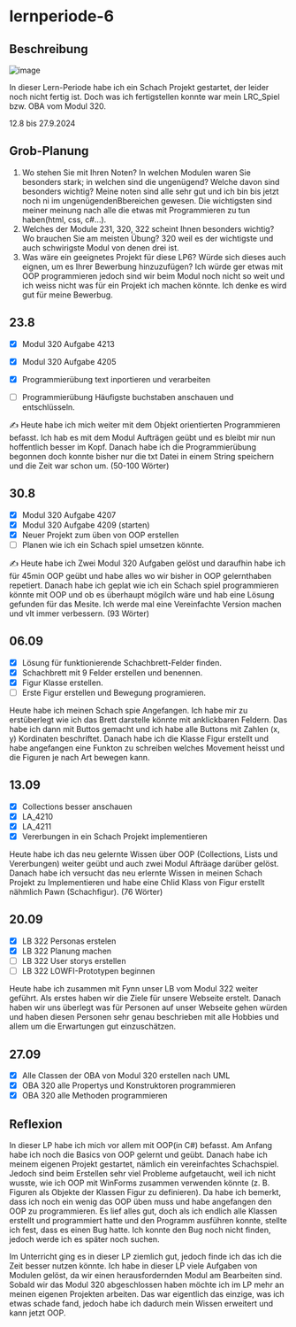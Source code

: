 # lernperiode-6

## Beschreibung

![image](https://github.com/user-attachments/assets/56862e29-7136-492b-a3d2-0b7deed1773f)

In dieser Lern-Periode habe ich ein Schach Projekt gestartet, der leider noch nicht fertig ist. Doch was ich fertigstellen konnte war mein LRC_Spiel bzw. OBA vom Modul 320.

12.8 bis 27.9.2024

## Grob-Planung

1. Wo stehen Sie mit Ihren Noten? In welchen Modulen waren Sie besonders stark; in welchen sind die ungenügend? Welche davon sind besonders wichtig?
   Meine noten sind alle sehr gut und ich bin bis jetzt noch ni im ungenügendenBbereichen gewesen. Die wichtigsten sind meiner meinung nach alle die etwas mit Programmieren zu tun haben(html, css, c#...).
3. Welches der Module 231, 320, 322 scheint Ihnen besonders wichtig? Wo brauchen Sie am meisten Übung?
   320 weil es der wichtigste und auch schwirigste Modul von denen drei ist.
4. Was wäre ein geeignetes Projekt für diese LP6? Würde sich dieses auch eignen, um es Ihrer Bewerbung hinzuzufügen?
   Ich würde ger etwas mit OOP programmieren jedoch sind wir beim Modul noch nicht so weit und ich weiss nicht was für ein Projekt ich machen könnte. Ich denke es wird gut für meine Bewerbug.

## 23.8

- [x] Modul 320 Aufgabe 4213
- [x] Modul 320 Aufgabe 4205
- [x] Programmierübung text inportieren und verarbeiten
- [ ] Programmierübung Häufigste buchstaben anschauen und entschlüsseln.


✍️ Heute habe ich mich weiter mit dem Objekt orientierten Programmieren befasst. Ich hab es mit dem Modul Aufträgen geübt und es bleibt mir nun hoffentlich besser im Kopf. Danach habe ich die Programmierübung begonnen doch konnte bisher nur die txt Datei in einem String speichern und die Zeit war schon um. (50-100 Wörter)

## 30.8

- [x] Modul 320 Aufgabe 4207
- [x] Modul 320 Aufgabe 4209 (starten)
- [x] Neuer Projekt zum üben von OOP erstellen
- [ ] Planen wie ich ein Schach spiel umsetzen könnte.

✍️ Heute habe ich Zwei Modul 320 Aufgaben gelöst  und daraufhin habe ich für 45min OOP geübt und habe alles wo wir bisher in OOP gelernthaben repetiert. Danach habe ich geplat wie ich ein Schach spiel programmieren könnte mit OOP und ob es überhaupt mögilch wäre und hab eine Lösung gefunden für das Mesite. Ich werde mal eine Vereinfachte Version machen und vlt immer verbessern. (93 Wörter)

## 06.09

- [x] Lösung für funktionierende Schachbrett-Felder finden.
- [x] Schachbrett mit 9 Felder erstellen und benennen.
- [x] Figur Klasse erstellen.
- [ ] Erste Figur erstellen und Bewegung programieren.

Heute habe ich meinen Schach spie Angefangen. Ich habe mir zu erstüberlegt wie ich das Brett darstelle könnte mit anklickbaren Feldern. Das habe ich dann mit Buttos gemacht und ich habe alle Buttons mit Zahlen (x, y) Kordinaten beschriftet. Danach habe ich die Klasse Figur erstellt und habe angefangen eine Funkton zu schreiben welches Movement heisst und die Figuren je nach Art bewegen kann.

## 13.09

- [x] Collections besser anschauen
- [x] LA_4210
- [x] LA_4211
- [x] Vererbungen in ein Schach Projekt implementieren

Heute habe ich das neu gelernte Wissen über OOP (Collections, Lists und Vererbungen) weiter geübt und auch zwei Modul Afträage darüber gelöst. Danach habe ich versucht das neu erlernte Wissen in meinen Schach Projekt zu Implementieren und habe eine Chlid Klass von Figur erstellt nähmlich Pawn (Schachfigur). (76 Wörter)

## 20.09

- [x] LB 322 Personas erstelen
- [x] LB 322 Planung machen
- [ ] LB 322 User storys erstellen
- [ ] LB 322 LOWFI-Prototypen beginnen

Heute habe ich zusammen mit Fynn unser LB vom Modul 322 weiter geführt. Als erstes haben wir die Ziele für unsere Webseite erstelt. Danach haben wir uns überlegt was für Personen auf unser Webseite gehen würden und haben diesen Personen sehr genau beschrieben mit alle Hobbies und allem um die Erwartungen gut einzuschätzen.


## 27.09

- [x] Alle Classen der OBA von Modul 320 erstellen nach UML
- [x] OBA 320 alle Propertys und Konstruktoren programmieren
- [x] OBA 320 alle Methoden programmieren

## Reflexion

In dieser LP habe ich mich vor allem mit OOP(in C#) befasst. Am Anfang habe ich noch die Basics von OOP gelernt und geübt. Danach habe ich meinem eigenen Projekt gestartet, nämlich ein vereinfachtes Schachspiel. Jedoch sind beim Erstellen sehr viel Probleme aufgetaucht, weil ich nicht wusste, wie ich OOP mit WinForms zusammen verwenden könnte (z. B. Figuren als Objekte der Klassen Figur zu definieren). Da habe ich bemerkt, dass ich noch ein wenig das OOP üben muss und habe angefangen den OOP zu programmieren. Es lief alles gut, doch als ich endlich alle Klassen erstellt und programmiert hatte und den Programm ausführen konnte, stellte ich fest, dass es einen Bug hatte. Ich konnte den Bug noch nicht finden, jedoch werde ich es später noch suchen.

Im Unterricht ging es in dieser LP ziemlich gut, jedoch finde ich das ich die Zeit besser nutzen könnte. Ich habe in dieser LP viele Aufgaben von Modulen gelöst, da wir einen herausfordernden Modul am Bearbeiten sind. Sobald wir das Modul 320 abgeschlossen haben möchte ich im LP mehr an meinen eigenen Projekten arbeiten. Das war eigentlich das einzige, was ich etwas schade fand, jedoch habe ich dadurch mein Wissen erweitert und kann jetzt OOP.
      

